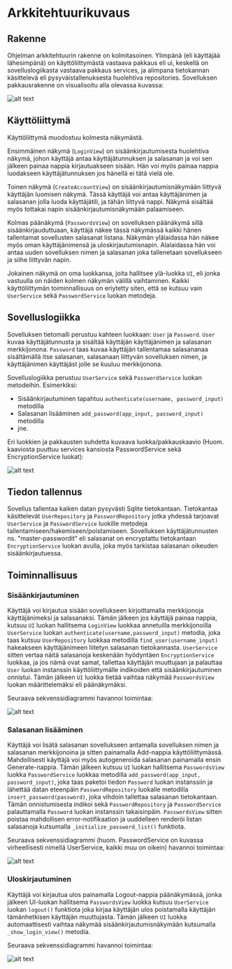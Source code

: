 # Arkkitehtuurikuvaus

## Rakenne

Ohjelman arkkitehtuurin rakenne on kolmitasoinen. Ylimpänä (eli käyttäjää lähesimpänä) on käyttöliittymästä vastaava pakkaus eli ui, keskellä on sovelluslogiikasta vastaava pakkaus services, ja alimpana tietokannan käsittelevä eli pysyväistallenuksesta huolehtiva repositories. Sovelluksen pakkausrakenne on visualisoitu alla olevassa kuvassa:

![alt text](https://github.com/oskari83/ot-harjoitustyo/blob/master/pwmanager-app/pictures/rakenne.png?raw=true)

## Käyttöliittymä

Käyttöliittymä muodostuu kolmesta näkymästä. 

Ensimmäinen näkymä (`LoginView`) on sisäänkirjautumisesta huolehtiva näkymä, johon käyttäjä antaa käyttäjätunnuksen ja salasanan ja voi sen jälkeen painaa nappia kirjautuakseen sisään. Hän voi myös painaa nappia luodakseen käyttäjätunnuksen jos hänellä ei tätä vielä ole.

Toinen näkymä (`CreateAccountView`) on sisäänkirjautumisnäkymään liittyvä käyttäjän luomisen näkymä. Tässä käyttäjä voi antaa käyttäjänimen ja salasanan jolla luoda käyttäjätili, ja tähän liittyvä nappi. Näkymä sisältää myös tottakai napin sisäänkirjautumisnäkymään palaamiseen.

Kolmas päänäkymä (`PasswordsView`) on sovelluksen päänäkymä sillä sisäänkirjauduttuaan, käyttäjä näkee tässä näkymässä kaikki hänen tallentamat sovellusten salasanat listana. Näkymän ylälaidassa hän näkee myös oman käyttäjänimensä ja uloskirjautumisnapin. Alalaidassa hän voi antaa uuden sovelluksen nimen ja salasanan joka tallenetaan sovellukseen ja siihe liittyvän napin. 

Jokainen näkymä on oma luokkansa, joita hallitsee ylä-luokka `UI`, eli jonka vastuulla on näiden kolmen näkymän välillä vaihtaminen. Kaikki käyttöliittymän toiminnallisuus on eriytetty siten, että se kutsuu vain `UserService` sekä `PasswordService` luokan metodeja. 

## Sovelluslogiikka

Sovelluksen tietomalli perustuu kahteen luokkaan: `User` ja `Password`. `User` kuvaa käyttäjätunnusta ja sisältää käyttäjän käyttäjänimen ja salasanan merkkijonona. `Password` taas kuvaa käyttäjän tallentamaa salasananaa sisältämällä itse salasanan, salasanaan liittyvän sovelluksen nimen, ja käyttäjänimen käyttäjäst jolle se kuuluu merkkijonona.

Sovelluslogiikka perustuu `UserService` sekä `PasswordService` luokan metodeihin. Esimerkiksi:
- Sisäänkirjautuminen tapahtuu `authenticate(username, password_input)` metodilla
- Salasanan lisääminen `add_password(app_input, password_input)` metodilla
- jne.

Eri luokkien ja pakkausten suhdetta kuvaava luokka/pakkauskaavio (Huom. kaaviosta puuttuu services kansiosta PasswordService sekä EncryptionService luokat):

![alt text](https://github.com/oskari83/ot-harjoitustyo/blob/master/pwmanager-app/pictures/new_architecture.png?raw=true)

## Tiedon tallennus

Sovellus tallentaa kaiken datan pysyvästi Sqlite tietokantaan. Tietokantaa käsittelevät `UserRepository` ja `PasswordRepository` jotka yhdessä tarjoavat `UserService` ja `PasswordService` luokille metodeja tallentamiseen/hakemiseen/poistamiseen. Sovelluksen käyttäjätunnusten ns. "master-passwordit" eli salasanat on encryptattu tietokantaan `EncryptionService` luokan avulla, joka myös tarkistaa salasanan oikeuden sisäänkirjautuessa.

## Toiminnallisuus

### Sisäänkirjautuminen

Käyttäjä voi kirjautua sisään sovellukseen kirjoittamalla merkkijonoja käyttäjänimeksi ja salasanaksi. Tämän jälkeen jos käyttäjä painaa nappia, kutsuu `UI` luokan hallitsema `LoginView` luokkaa annetuilla merkkijonoilla `UserService` luokan `authenticate(username,password_input)` metodia, joka taas kutsuu `UserRepository` luokkaa metodilla `find_user(username_input)` hakeakseen käyttäjänimeen liitetyn salasanan tietokannasta. `UserService` sitten vertaa näitä salasanoja keskenään hyödyntäen `EncryptionService` luokkaa, ja jos nämä ovat samat, tallettaa käyttäjän muuttujaan ja palauttaa `User` luokan instanssin käyttöliittymälle indikoiden että sisäänkirjautuminen onnistui. Tämän jälkeen `UI` luokka tietää vaihtaa näkymää `PasswordsView` luokan määrittelemäksi eli päänäkymäksi.

Seuraava sekvenssidiagrammi havannoi toimintaa:

![alt text](https://github.com/oskari83/ot-harjoitustyo/blob/master/pwmanager-app/pictures/login_sequence.png?raw=true)

### Salasanan lisääminen

Käyttäjä voi lisätä salasanan sovellukseen antamalla sovelluksen nimen ja salasanan merkkijonoina ja sitten painamalla Add-nappia käyttöliittymässä. Mahdollisesti käyttäjä voi myös autogeneroida salasanan painamalla ensin Generate-nappia. Tämän jälkeen kutsuu `UI` luokan hallitsema `PasswordsView` luokka `PasswordService` luokkaa metodilla `add_password(app_input, password_input)`, joka taas paketoi tiedon `Password` luokan instanssiin ja lähettää datan eteenpäin `PasswordRepository` luokalle metodilla `insert_password(password)`, joka vihdoin tallettaa salasanan tietokantaan. Tämän onnistumisesta indikoi sekä `PasswordRepository` ja `PasswordService` palauttamalla `Password` luokan instanssin takaisinpäin. `PasswordsView` sitten poistaa mahdollisen error-notifikaation ja uuddelleen renderöi listan salasanoja kutsumalla `_initialize_password_list()` funktiota. 

Seuraava sekvenssidiagrammi (huom. PasswordService on kuvassa virheellisesti nimellä UserService, kaikki muu on oikein) havannoi toimintaa:

![alt text](https://github.com/oskari83/ot-harjoitustyo/blob/master/pwmanager-app/pictures/password_add.png?raw=true)

### Uloskirjautuminen

Käyttäjä voi kirjautua ulos painamalla Logout-nappia päänäkymässä, jonka jälkeen UI-luokan hallitsema `PasswordsView` luokka kutsuu `UserService` luokan `logout()` funktiota joka kirjaa käyttäjän ulos poistamalla käyttäjän tämänhetkisen käyttäjän muuttujasta. Tämän jälkeen `UI` luokka automaattisesti vaihtaa näkymää sisäänkirjautumisnäkymään kutsumalla `_show_login_view()` metodia. 

Seuraava sekvenssidiagrammi havannoi toimintaa:

![alt text](https://github.com/oskari83/ot-harjoitustyo/blob/master/pwmanager-app/pictures/logout_sequence.png?raw=true)
